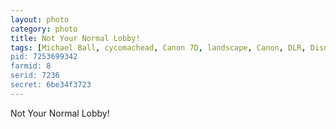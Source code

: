 ```yaml
---
layout: photo
category: photo
title: Not Your Normal Lobby!
tags: [Michael Ball, cycomachead, Canon 7D, landscape, Canon, DLR, Disneyland, Hollywood Tower Hotel, Tower of Terror, Disney's California Adventure, DCA, ToT, lobby, hotel, CA, California Adventure, Hollywood, HDR, HDRi, EF-S 10-22, Twilight Zone, Disney, Disneyland Resort, Anaheim, CA]
pid: 7253699342
farmid: 8
serid: 7236
secret: 6be34f3723
---
```


Not Your Normal Lobby!
